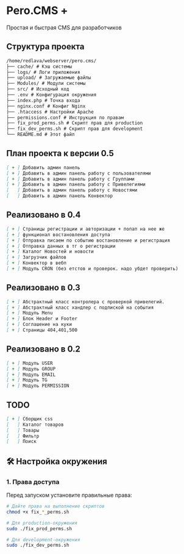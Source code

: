 # Pero.CMS +

Простая и быстрая CMS для разработчиков

## Структура проекта

```markdown
/home/redlava/webserver/pero.cms/
├── cache/ # Кэш системы
├── logs/ # Логи приложения
├── upload/ # Загружаемые файлы
├── Modules/ # Модули системы
├── src/ # Исходный код
├── .env # Конфигурация окружения
├── index.php # Точка входа
├── nginx.conf # Конфиг Nginx
├── .htaccess # Настройки Apache
├── permissions.conf # Инструкция по правам
├── fix_prod_perms.sh # Скрипт прав для production
├── fix_dev_perms.sh # Скрипт прав для development
└── README.md # Этот файл

```
## План проекта к версии 0.5

```markdown
[ + ] Добавить админ панель
[ + ] Добавить в админ панель работу с пользователями
[ + ] Добавить в админ панель работу с Группами
[ + ] Добавить в админ панель работу с Привелегиями
[   ] Добавить в админ панель работу с Новостями
[   ] Добавить в админ панель Конвектор

```

## Реализовано в 0.4

```markdown
[ + ] Страницы регистрации и авторизации + попап на нее же
[ + ] функционал востановления доступа
[ + ] Отправка писаем по событию востановление и регистрация
[ + ] Отправка данных в тг о регистрации
[ + ] Каталог Новостей и новости
[ + ] Загрузчик файлов
[ + ] Конвектор в вебп 
[ + ] Модуль CRON (без етстов и проверок. надо убдет проверить)

```

## Реализовано в  0.3

```markdown
[ + ] Абстрактный класс контролера с проверкой привелегий.
[ + ] Абстрактный класс хандлер с подпиской на события
[ + ] Модуль Menu
[ + ] Блок Header и Footer
[ + ] Соглашение на куки
[ + ] Страницы 404,401,500

```

## Реализовано в 0.2

```markdown
[ + ] Модуль USER
[ + ] Модуль GROUP
[ + ] Модуль EMAIL
[ + ] Модуль TG
[ + ] Модуль PERMISSION

```

## TODO

```markdown
[ + ] Сборщик css
[   ] Каталог товаров
[   ] Товары
[   ] Фильтр
[   ] Поиск

```
## 🛠 Настройка окружения

### 1. Права доступа

Перед запуском установите правильные права:

```bash
# Дайте права на выполнение скриптов
chmod +x fix_*_perms.sh

# Для production-окружения
sudo ./fix_prod_perms.sh

# Для development-окружения
sudo ./fix_dev_perms.sh
```